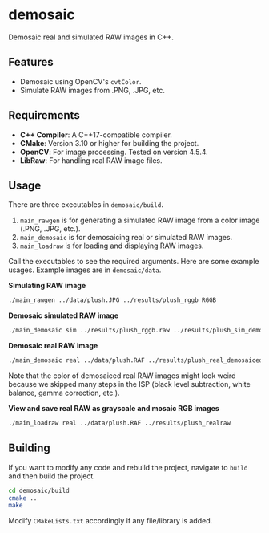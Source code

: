 # demosaic

Demosaic real and simulated RAW images in C++.

## Features

- Demosaic using OpenCV's `cvtColor`.
- Simulate RAW images from .PNG, .JPG, etc.

## Requirements

- **C++ Compiler**: A C++17-compatible compiler.
- **CMake**: Version 3.10 or higher for building the project.
- **OpenCV**: For image processing. Tested on version 4.5.4.
- **LibRaw**: For handling real RAW image files.

## Usage

There are three executables in `demosaic/build`.

1. `main_rawgen` is for generating a simulated RAW image from a color image (.PNG, .JPG, etc.).
2. `main_demosaic` is for demosaicing real or simulated RAW images.
3. `main_loadraw` is for loading and displaying RAW images.

Call the executables to see the required arguments. Here are some example usages. Example images are in `demosaic/data`.

**Simulating RAW image**
```bash
./main_rawgen ../data/plush.JPG ../results/plush_rggb RGGB
```

**Demosaic simulated RAW image**
```bash
./main_demosaic sim ../results/plush_rggb.raw ../results/plush_sim_demosaiced.png
```

**Demosaic real RAW image**
```bash
./main_demosaic real ../data/plush.RAF ../results/plush_real_demosaiced.png
```

Note that the color of demosaiced real RAW images might look weird because we skipped many steps in the ISP (black level subtraction, white balance, gamma correction, etc.).

**View and save real RAW as grayscale and mosaic RGB images**
```bash
./main_loadraw real ../data/plush.RAF ../results/plush_realraw
```

## Building

If you want to modify any code and rebuild the project, navigate to `build` and then build the project.

```bash
cd demosaic/build
cmake ..
make
```

Modify `CMakeLists.txt` accordingly if any file/library is added.